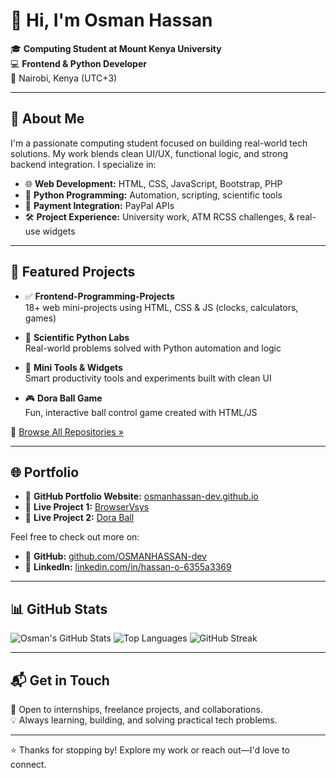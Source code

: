# 👋 Hi, I'm Osman Hassan

🎓 **Computing Student at Mount Kenya University**  
💻 **Frontend & Python Developer**  
📍 Nairobi, Kenya (UTC+3)  

---

## 🧠 About Me

I'm a passionate computing student focused on building real-world tech solutions. My work blends clean UI/UX, functional logic, and strong backend integration. I specialize in:

- 🌐 **Web Development:** HTML, CSS, JavaScript, Bootstrap, PHP  
- 🐍 **Python Programming:** Automation, scripting, scientific tools  
- 💸 **Payment Integration:** PayPal APIs  
- 🛠️ **Project Experience:** University work, ATM RCSS challenges, & real-use widgets

---

## 🚀 Featured Projects

- ✅ **Frontend-Programming-Projects**  
  18+ web mini-projects using HTML, CSS & JS (clocks, calculators, games)

- 🧪 **Scientific Python Labs**  
  Real-world problems solved with Python automation and logic

- 🧮 **Mini Tools & Widgets**  
  Smart productivity tools and experiments built with clean UI

- 🎮 **Dora Ball Game**  
  Fun, interactive ball control game created with HTML/JS

🔗 [Browse All Repositories »](https://github.com/OSMANHASSAN-dev?tab=repositories)

---

## 🌐 Portfolio

- 🔗 **GitHub Portfolio Website:** [osmanhassan-dev.github.io](https://osmanhassan-dev.github.io)
- 🎯 **Live Project 1:** [BrowserVsys](https://osmanhassan-dev.github.io/BrowserVsys/)
- 🎯 **Live Project 2:** [Dora Ball](https://osmanhassan-dev.github.io/DoraBall/)

Feel free to check out more on:
- 🧩 **GitHub:** [github.com/OSMANHASSAN-dev](https://github.com/OSMANHASSAN-dev)
- 💼 **LinkedIn:** [linkedin.com/in/hassan-o-6355a3369](https://linkedin.com/in/hassan-o-6355a3369)

---

## 📊 GitHub Stats

![Osman's GitHub Stats](https://github-readme-stats.vercel.app/api?username=OSMANHASSAN-dev&show_icons=true&theme=default)
![Top Languages](https://github-readme-stats.vercel.app/api/top-langs/?username=OSMANHASSAN-dev&layout=compact&theme=default)
![GitHub Streak](https://streak-stats.demolab.com?user=OSMANHASSAN-dev&theme=default)

---

## 📬 Get in Touch

🚀 Open to internships, freelance projects, and collaborations.  
💡 Always learning, building, and solving practical tech problems.

---

⭐ Thanks for stopping by! Explore my work or reach out—I'd love to connect.
